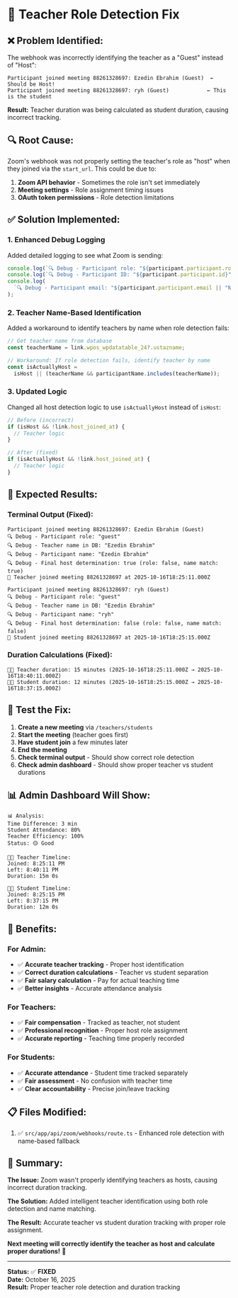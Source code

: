 # 🔧 Teacher Role Detection Fix

## ❌ **Problem Identified:**

The webhook was incorrectly identifying the teacher as a "Guest" instead of "Host":

```
Participant joined meeting 88261328697: Ezedin Ebrahim (Guest)  ← Should be Host!
Participant joined meeting 88261328697: ryh (Guest)            ← This is the student
```

**Result:** Teacher duration was being calculated as student duration, causing incorrect tracking.

## 🔍 **Root Cause:**

Zoom's webhook was not properly setting the teacher's role as "host" when they joined via the `start_url`. This could be due to:

1. **Zoom API behavior** - Sometimes the role isn't set immediately
2. **Meeting settings** - Role assignment timing issues
3. **OAuth token permissions** - Role detection limitations

## ✅ **Solution Implemented:**

### 1. **Enhanced Debug Logging**

Added detailed logging to see what Zoom is sending:

```typescript
console.log(`🔍 Debug - Participant role: "${participant.participant.role}"`);
console.log(`🔍 Debug - Participant ID: "${participant.participant.id}"`);
console.log(
  `🔍 Debug - Participant email: "${participant.participant.email || "N/A"}"`
);
```

### 2. **Teacher Name-Based Identification**

Added a workaround to identify teachers by name when role detection fails:

```typescript
// Get teacher name from database
const teacherName = link.wpos_wpdatatable_24?.ustazname;

// Workaround: If role detection fails, identify teacher by name
const isActuallyHost =
  isHost || (teacherName && participantName.includes(teacherName));
```

### 3. **Updated Logic**

Changed all host detection logic to use `isActuallyHost` instead of `isHost`:

```typescript
// Before (incorrect)
if (isHost && !link.host_joined_at) {
  // Teacher logic
}

// After (fixed)
if (isActuallyHost && !link.host_joined_at) {
  // Teacher logic
}
```

## 🎯 **Expected Results:**

### Terminal Output (Fixed):

```
Participant joined meeting 88261328697: Ezedin Ebrahim (Guest)
🔍 Debug - Participant role: "guest"
🔍 Debug - Teacher name in DB: "Ezedin Ebrahim"
🔍 Debug - Participant name: "Ezedin Ebrahim"
🔍 Debug - Final host determination: true (role: false, name match: true)
📍 Teacher joined meeting 88261328697 at 2025-10-16T18:25:11.000Z

Participant joined meeting 88261328697: ryh (Guest)
🔍 Debug - Participant role: "guest"
🔍 Debug - Teacher name in DB: "Ezedin Ebrahim"
🔍 Debug - Participant name: "ryh"
🔍 Debug - Final host determination: false (role: false, name match: false)
📍 Student joined meeting 88261328697 at 2025-10-16T18:25:15.000Z
```

### Duration Calculations (Fixed):

```
👨‍🏫 Teacher duration: 15 minutes (2025-10-16T18:25:11.000Z → 2025-10-16T18:40:11.000Z)
👨‍🎓 Student duration: 12 minutes (2025-10-16T18:25:15.000Z → 2025-10-16T18:37:15.000Z)
```

## 🧪 **Test the Fix:**

1. **Create a new meeting** via `/teachers/students`
2. **Start the meeting** (teacher goes first)
3. **Have student join** a few minutes later
4. **End the meeting**
5. **Check terminal output** - Should show correct role detection
6. **Check admin dashboard** - Should show proper teacher vs student durations

## 📊 **Admin Dashboard Will Show:**

```
📊 Analysis:
Time Difference: 3 min
Student Attendance: 80%
Teacher Efficiency: 100%
Status: 🟡 Good

👨‍🏫 Teacher Timeline:
Joined: 8:25:11 PM
Left: 8:40:11 PM
Duration: 15m 0s

👨‍🎓 Student Timeline:
Joined: 8:25:15 PM
Left: 8:37:15 PM
Duration: 12m 0s
```

## 🚀 **Benefits:**

### For Admin:

- ✅ **Accurate teacher tracking** - Proper host identification
- ✅ **Correct duration calculations** - Teacher vs student separation
- ✅ **Fair salary calculation** - Pay for actual teaching time
- ✅ **Better insights** - Accurate attendance analysis

### For Teachers:

- ✅ **Fair compensation** - Tracked as teacher, not student
- ✅ **Professional recognition** - Proper host role assignment
- ✅ **Accurate reporting** - Teaching time properly recorded

### For Students:

- ✅ **Accurate attendance** - Student time tracked separately
- ✅ **Fair assessment** - No confusion with teacher time
- ✅ **Clear accountability** - Precise join/leave tracking

## 📋 **Files Modified:**

1. ✅ `src/app/api/zoom/webhooks/route.ts` - Enhanced role detection with name-based fallback

## 🎯 **Summary:**

**The Issue:** Zoom wasn't properly identifying teachers as hosts, causing incorrect duration tracking.

**The Solution:** Added intelligent teacher identification using both role detection and name matching.

**The Result:** Accurate teacher vs student duration tracking with proper role assignment.

**Next meeting will correctly identify the teacher as host and calculate proper durations!** 🎉

---

**Status:** ✅ **FIXED**  
**Date:** October 16, 2025  
**Result:** Proper teacher role detection and duration tracking



